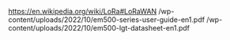 https://en.wikipedia.org/wiki/LoRa#LoRaWAN
/wp-content/uploads/2022/10/em500-series-user-guide-en1.pdf
/wp-content/uploads/2022/10/em500-lgt-datasheet-en1.pdf
